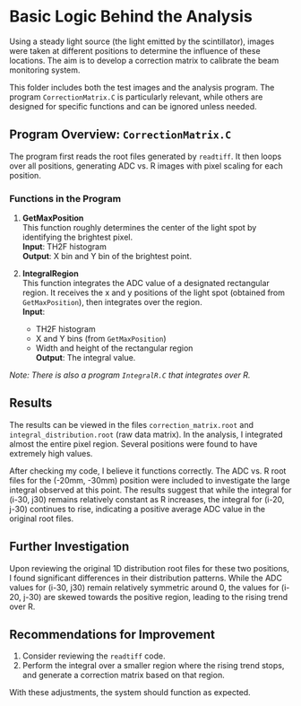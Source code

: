 # Basic Logic Behind the Analysis

Using a steady light source (the light emitted by the scintillator), images were taken at different positions to determine the influence of these locations. The aim is to develop a correction matrix to calibrate the beam monitoring system.

This folder includes both the test images and the analysis program. The program `CorrectionMatrix.C` is particularly relevant, while others are designed for specific functions and can be ignored unless needed.

## Program Overview: `CorrectionMatrix.C`

The program first reads the root files generated by `readtiff`. It then loops over all positions, generating ADC vs. R images with pixel scaling for each position.

### Functions in the Program

1. **GetMaxPosition**  
   This function roughly determines the center of the light spot by identifying the brightest pixel.  
   **Input**: TH2F histogram  
   **Output**: X bin and Y bin of the brightest point.

2. **IntegralRegion**  
   This function integrates the ADC value of a designated rectangular region. It receives the x and y positions of the light spot (obtained from `GetMaxPosition`), then integrates over the region.  
   **Input**: 
   - TH2F histogram 
   - X and Y bins (from `GetMaxPosition`) 
   - Width and height of the rectangular region  
   **Output**: The integral value.

*Note: There is also a program `IntegralR.C` that integrates over R.*

## Results

The results can be viewed in the files `correction_matrix.root` and `integral_distribution.root` (raw data matrix). In the analysis, I integrated almost the entire pixel region. Several positions were found to have extremely high values.

After checking my code, I believe it functions correctly. The ADC vs. R root files for the (-20mm, -30mm) position were included to investigate the large integral observed at this point. The results suggest that while the integral for (i-30, j30) remains relatively constant as R increases, the integral for (i-20, j-30) continues to rise, indicating a positive average ADC value in the original root files.

## Further Investigation

Upon reviewing the original 1D distribution root files for these two positions, I found significant differences in their distribution patterns. While the ADC values for (i-30, j30) remain relatively symmetric around 0, the values for (i-20, j-30) are skewed towards the positive region, leading to the rising trend over R.

## Recommendations for Improvement

1. Consider reviewing the `readtiff` code.
2. Perform the integral over a smaller region where the rising trend stops, and generate a correction matrix based on that region.

With these adjustments, the system should function as expected.
